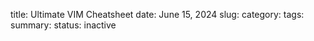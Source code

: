 title: Ultimate VIM Cheatsheet
date: June 15, 2024
slug: 
category: 
tags: 
summary: 
status: inactive